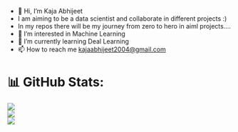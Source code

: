 - 👋 Hi, I’m Kaja Abhijeet
- I am aiming to be a data scientist and collaborate in different projects :)
- In my repos there will be my journey from zero to hero in aiml projects....
- 👀 I’m interested in Machine Learning
- 🌱 I’m currently learning Deal Learning
- 📫 How to reach me kajaabhijeet2004@gmail.com



# 📊 GitHub Stats:
![](https://github-readme-stats.vercel.app/api?username=kaja-abhijeet&theme=dark&hide_border=false&include_all_commits=false&count_private=false)<br/>
![](https://nirzak-streak-stats.vercel.app/?user=kaja-abhijeet&theme=dark&hide_border=false)<br/>
![](https://github-readme-stats.vercel.app/api/top-langs/?username=kaja-abhijeet&theme=dark&hide_border=false&include_all_commits=false&count_private=false&layout=compact)
<!---
kaja-abhijeet/kaja-abhijeet is a ✨ special ✨ repository because its `README.md` (this file) appears on your GitHub profile.
You can click the Preview link to take a look at your changes.
--->

